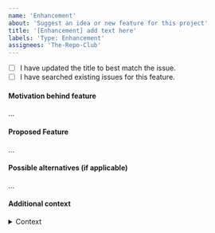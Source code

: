 ```yaml
---
name: 'Enhancement'
about: 'Suggest an idea or new feature for this project'
title: '[Enhancement] add text here'
labels: 'Type: Enhancement'
assignees: 'The-Repo-Club'
---
```


- [ ] I have updated the title to best match the issue.
- [ ] I have searched existing issues for this feature.

#### Motivation behind feature <!-- to be filled in -->

...

#### Proposed Feature <!-- to be filled in -->

...

#### Possible alternatives (if applicable) <!-- to be filled in or removed -->

...

#### Additional context <!-- to be filled in or removed -->

<details>
  <summary>Context</summary>

Add your long texts or screenshots here

</details>
